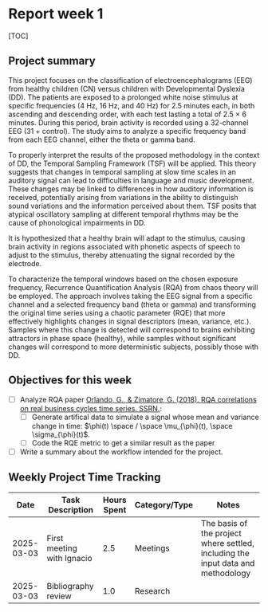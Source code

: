 # Report week 1

[TOC]

## Project summary

This project focuses on the classification of electroencephalograms (EEG) from healthy children (CN) versus children with Developmental Dyslexia (DD). The patients are exposed to a prolonged white noise stimulus at specific frequencies (4 Hz, 16 Hz, and 40 Hz) for 2.5 minutes each, in both ascending and descending order, with each test lasting a total of 2.5 × 6 minutes. During this period, brain activity is recorded using a 32-channel EEG (31 + control). The study aims to analyze a specific frequency band from each EEG channel, either the theta or gamma band.

To properly interpret the results of the proposed methodology in the context of DD, the Temporal Sampling Framework (TSF) will be applied. This theory suggests that changes in temporal sampling at slow time scales in an auditory signal can lead to difficulties in language and music development. These changes may be linked to differences in how auditory information is received, potentially arising from variations in the ability to distinguish sound variations and the information perceived about them. TSF posits that atypical oscillatory sampling at different temporal rhythms may be the cause of phonological impairments in DD.

It is hypothesized that a healthy brain will adapt to the stimulus, causing brain activity in regions associated with phonetic aspects of speech to adjust to the stimulus, thereby attenuating the signal recorded by the electrode.

To characterize the temporal windows based on the chosen exposure frequency, Recurrence Quantification Analysis (RQA) from chaos theory will be employed. The approach involves taking the EEG signal from a specific channel and a selected frequency band (theta or gamma) and transforming the original time series using a chaotic parameter (RQE) that more effectively highlights changes in signal descriptors (mean, variance, etc.). Samples where this change is detected will correspond to brains exhibiting attractors in phase space (healthy), while samples without significant changes will correspond to more deterministic subjects, possibly those with DD.

## Objectives for this week

- [ ] Analyze RQA paper [Orlando, G., & Zimatore, G. (2018). RQA correlations on real business cycles time series. SSRN.](https://d1wqtxts1xzle7.cloudfront.net/70687546/0035-0041-libre.pdf?1636043587=&response-content-disposition=inline%3B+filename%3DRQA_correlations_on_real_business_cycles.pdf&Expires=1741034001&Signature=JjT~qvESm9uqVV2j-EEMqEvIa~wGZxN71NPq8laB2uUZUGfJdjj~J7XsR5j2MVdeDRaDCbaLZ3YUS~2TzKEFreurwGI2H~fdaqpPO-6g~m47ggITqVO~L-v1toLR4BHeZbi0vWskVRvO8yH1hAJn~XtmPsGZhDu5HqYMWxAB6ynScWboyLoZVS5PZU8yPYPXTx45m9r5Kvm7sjf95YqIvckKu0Cj9rIUIt5ggSuUcXgzSdTji-osrHnJ-pE7IkTEAg~UuHhsNEYN8eqwwsNJ3eotpjbl-oozxY7lL6GuNFBJhysXz7nxxytf1iXKgRXnbnsjRNjvBXoiEa8hBSKAnQ__&Key-Pair-Id=APKAJLOHF5GGSLRBV4ZA):
  - [ ] Generate artifical data to simulate a signal whose mean and variance change in time: $\phi(t) \space / \space \mu_{\phi}(t), \space \sigma_{\phi}(t)$.
  - [ ] Code the RQE metric to get a similar result as the paper
- [ ] Write a summary about the workflow intended for the project.

## Weekly Project Time Tracking

| Date       | Task Description            | Hours Spent | Category/Type | Notes |
|------------|----------------------------|------------|--------------|-------|
| 2025-03-03 | First meeting with Ignacio      | 2.5        | Meetings | The basis of the project where settled, including the input data and methodology |
| 2025-03-03 | Bibliography review                | 1.0        | Research              |       |

